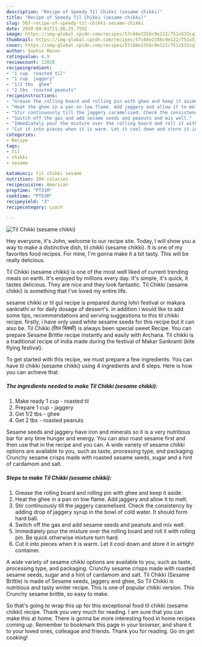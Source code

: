 ```yaml
---
description: "Recipe of Speedy Til Chikki (sesame chikki)"
title: "Recipe of Speedy Til Chikki (sesame chikki)"
slug: 567-recipe-of-speedy-til-chikki-sesame-chikki
date: 2020-09-01T21:56:25.759Z
image: https://img-global.cpcdn.com/recipes/57c66e2356c9e122/751x532cq70/til-chikki-sesame-chikki-recipe-main-photo.jpg
thumbnail: https://img-global.cpcdn.com/recipes/57c66e2356c9e122/751x532cq70/til-chikki-sesame-chikki-recipe-main-photo.jpg
cover: https://img-global.cpcdn.com/recipes/57c66e2356c9e122/751x532cq70/til-chikki-sesame-chikki-recipe-main-photo.jpg
author: Sophie Mason
ratingvalue: 4.9
reviewcount: 12028
recipeingredient:
- "1 cup  roasted til"
- "1 cup  jaggery"
- "1/2 tbs  ghee"
- "2 tbs  roasted peanuts"
recipeinstructions:
- "Grease the rolling board and rolling pin with ghee and keep it aside."
- "Heat the ghee in a pan on low flame. Add jaggery and allow it to melt."
- "Stir continuously till the jaggery caramelised. Check the consistency by adding drop of jaggery syrup in the bowl of cold water. It should form hard ball."
- "Switch off the gas and add sesame seeds and peanuts and mix well."
- "Immediately pour the mixture over the rolling board and roll it with rolling pin. Be quick otherwise mixture turn hard."
- "Cut it into pieces when it is warm. Let it cool down and store it in airtight container."
categories:
- Recipe
tags:
- til
- chikki
- sesame

katakunci: til chikki sesame 
nutrition: 204 calories
recipecuisine: American
preptime: "PT31M"
cooktime: "PT53M"
recipeyield: "3"
recipecategory: Lunch

---
```



![Til Chikki (sesame chikki)](https://img-global.cpcdn.com/recipes/57c66e2356c9e122/751x532cq70/til-chikki-sesame-chikki-recipe-main-photo.jpg)

Hey everyone, it's John, welcome to our recipe site. Today, I will show you a way to make a distinctive dish, til chikki (sesame chikki). It is one of my favorites food recipes. For mine, I'm gonna make it a bit tasty. This will be really delicious.

Til Chikki (sesame chikki) is one of the most well liked of current trending meals on earth. It's enjoyed by millions every day. It's simple, it's quick, it tastes delicious. They are nice and they look fantastic. Til Chikki (sesame chikki) is something that I've loved my entire life.

sesame chikki or til gul recipe is prepared during lohri festival or makara sankrathi or for daily dosage of dessert&#39;s. in addition i would like to add some tips, recommendations and serving suggestions to this til chikki recipe. firstly, i have only used white sesame seeds for this recipe but it can also be. Til Chikki (तिल चिक्की) is always been special sweet Recipe. You can prepare Sesame Brittle recipe instantly and easily with Archana. Til chikki is a traditional recipe of India made during the festival of Makar Sankranti (kite flying festival).


To get started with this recipe, we must prepare a few ingredients. You can have til chikki (sesame chikki) using 4 ingredients and 6 steps. Here is how you can achieve that.

<!--inarticleads1-->

##### The ingredients needed to make Til Chikki (sesame chikki):

1. Make ready 1 cup - roasted til
1. Prepare 1 cup - jaggery
1. Get 1/2 tbs - ghee
1. Get 2 tbs - roasted peanuts


Sesame seeds and jaggery have iron and minerals so it is a very nutritious bar for any time hunger and energy. You can also roast sesame first and then use that in the recipe and you can. A wide variety of sesame chikki options are available to you, such as taste, processing type, and packaging. Crunchy sesame crisps made with roasted sesame seeds, sugar and a hint of cardamom and salt. 

<!--inarticleads2-->

##### Steps to make Til Chikki (sesame chikki):

1. Grease the rolling board and rolling pin with ghee and keep it aside.
1. Heat the ghee in a pan on low flame. Add jaggery and allow it to melt.
1. Stir continuously till the jaggery caramelised. Check the consistency by adding drop of jaggery syrup in the bowl of cold water. It should form hard ball.
1. Switch off the gas and add sesame seeds and peanuts and mix well.
1. Immediately pour the mixture over the rolling board and roll it with rolling pin. Be quick otherwise mixture turn hard.
1. Cut it into pieces when it is warm. Let it cool down and store it in airtight container.


A wide variety of sesame chikki options are available to you, such as taste, processing type, and packaging. Crunchy sesame crisps made with roasted sesame seeds, sugar and a hint of cardamom and salt. Til Chikki (Sesame Brittle) is made of Sesame seeds, jaggery and ghee, So Til Chikki is nutritious and tasty winter recipe. This is one of popular chikki version. This Crunchy sesame brittle, so easy to make. 

So that's going to wrap this up for this exceptional food til chikki (sesame chikki) recipe. Thank you very much for reading. I am sure that you can make this at home. There is gonna be more interesting food in home recipes coming up. Remember to bookmark this page in your browser, and share it to your loved ones, colleague and friends. Thank you for reading. Go on get cooking!
